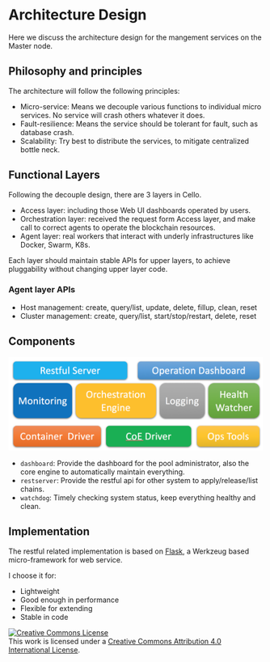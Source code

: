 # Architecture Design

Here we discuss the architecture design for the mangement services on the Master node.

## Philosophy and principles
The architecture will follow the following principles:

* Micro-service: Means we decouple various functions to individual micro services. No service will crash others whatever it does.
* Fault-resilience: Means the service should be tolerant for fault, such as database crash.
* Scalability: Try best to distribute the services, to mitigate centralized bottle neck.

## Functional Layers

Following the decouple design, there are 3 layers in Cello.

* Access layer: including those Web UI dashboards operated by users.
* Orchestration layer: received the request form Access layer, and make call to correct agents to operate the blockchain resources.
* Agent layer: real workers that interact with underly infrastructures like Docker, Swarm, K8s.

Each layer should maintain stable APIs for upper layers, to achieve pluggability without changing upper layer code.

### Agent layer APIs

* Host management: create, query/list, update, delete, fillup, clean, reset
* Cluster management: create, query/list, start/stop/restart, delete, reset

## Components

![Architecture Overview](imgs/architecture.png)

* `dashboard`: Provide the dashboard for the pool administrator, also the core engine to automatically maintain everything.
* `restserver`: Provide the restful api for other system to apply/release/list chains.
* `watchdog`: Timely checking system status, keep everything healthy and clean.

## Implementation

The restful related implementation is based on [Flask](flask.pocoo.org), a Werkzeug based micro-framework for web service.

I choose it for:

* Lightweight
* Good enough in performance
* Flexible for extending
* Stable in code

<a rel="license" href="http://creativecommons.org/licenses/by/4.0/"><img alt="Creative Commons License" style="border-width:0" src="https://i.creativecommons.org/l/by/4.0/88x31.png" /></a><br />This work is licensed under a <a rel="license" href="http://creativecommons.org/licenses/by/4.0/">Creative Commons Attribution 4.0 International License</a>.